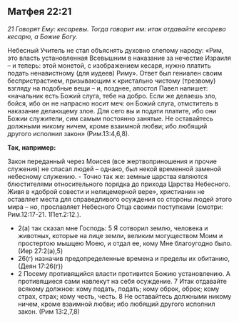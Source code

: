 ## Матфея 22:21

*21 Говорят Ему: кесаревы. Тогда говорит им: итак отдавайте кесарево кесарю, а Божие Богу.*

Небесный Учитель не стал объяснять духовно слепому народу: «Рим, это власть установленная Всевышним в наказание за нечестие Израиля – и теперь: этой монетой, с изображением кесаря, нужно платить подать ненавистному (для иудеев) Риму». Ответ был гениален своим беспристрастием, призывающим к кристально чистому (трезвому) взгляду на подобные вещи – и, позднее, апостол Павел напишет: «начальник есть Божий слуга, тебе на добро. Если же делаешь зло, бойся, ибо он не напрасно носит меч: он Божий слуга, отмститель в наказание делающему злое. Для сего вы и подати платите, ибо они Божии служители, сим самым постоянно занятые. Не оставайтесь должными никому ничем, кроме взаимной любви; ибо любящий другого исполнил закон» (Рим.13:4,6,8).

**Так, например:**

Закон переданный через Моисея (все жертвоприношения и прочие служения) не спасал людей – однако, был некой временной заменой небесному служению. - Точно так же: земные царства являются блюстителями относительного порядка до прихода Царства Небесного. Живя в «доброй совести и нелицемерной вере», христианин не оставляет места для справедливого осуждения со стороны людей этого мира – но, прославляет Небесного Отца своими поступками (смотри: Рим.12:17-21. 1Пет.2:12.). 

- 2(а) так сказал мне Господь: 5 Я сотворил землю, человека и животных, которые на лице земли, великим могуществом Моим и простертою мышцею Моею, и отдал ее, кому Мне благоугодно было. (Иер 27:2(а),5)
- 26(г) назначив предопределенные времена и пределы их обитанию, (Деян 17:26(г))
- 2 Посему противящийся власти противится Божию установлению. А противящиеся сами навлекут на себя осуждение. 7 Итак отдавайте всякому должное: кому подать, подать; кому оброк, оброк; кому страх, страх; кому честь, честь. 8 Не оставайтесь должными никому ничем, кроме взаимной любви; ибо любящий другого исполнил закон. (Рим 13:2,7,8)